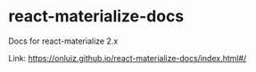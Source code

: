 # react-materialize-docs
Docs for react-materialize 2.x

Link: https://onluiz.github.io/react-materialize-docs/index.html#/
